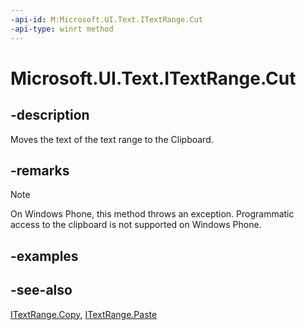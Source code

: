 ```yaml
---
-api-id: M:Microsoft.UI.Text.ITextRange.Cut
-api-type: winrt method
---
```


<!-- Method syntax
public void Cut()
-->

# Microsoft.UI.Text.ITextRange.Cut

## -description
Moves the text of the text range to the Clipboard.

## -remarks
> [!NOTE]
> On Windows Phone, this method throws an exception. Programmatic access to the clipboard is not supported on Windows Phone.

## -examples

## -see-also
[ITextRange.Copy](itextrange_copy_4862135.md), [ITextRange.Paste](itextrange_paste_955889140.md)
